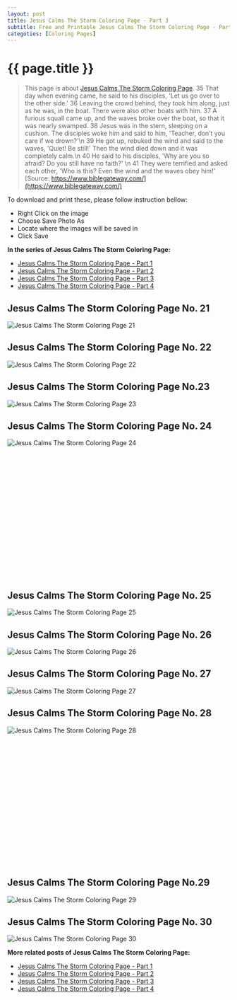 ```yaml
---
layout: post
title: Jesus Calms The Storm Coloring Page - Part 3
subtitle: Free and Printable Jesus Calms The Storm Coloring Page - Part 3
categoties: [Coloring Pages]
---
```

{{ page.title }}
================
> This page is about [Jesus Calms The Storm Coloring Page](https://freecoloringpages.github.io/). 35 That day when evening came, he said to his disciples, 'Let us go over to the other side.' 36 Leaving the crowd behind, they took him along, just as he was, in the boat. There were also other boats with him. 37 A furious squall came up, and the waves broke over the boat, so that it was nearly swamped. 38 Jesus was in the stern, sleeping on a cushion. The disciples woke him and said to him, 'Teacher, don’t you care if we drown?'\n 39 He got up, rebuked the wind and said to the waves, 'Quiet! Be still!' Then the wind died down and it was completely calm.\n 40 He said to his disciples, 'Why are you so afraid? Do you still have no faith?' \n 41 They were terrified and asked each other, 'Who is this? Even the wind and the waves obey him!' [Source: https://www.biblegateway.com/](https://www.biblegateway.com/)

To download and print these, please follow instruction bellow:
* Right Click on the image 
* Choose Save Photo As 
* Locate where the images will be saved in 
* Click Save

**In the series of Jesus Calms The Storm Coloring Page:**

* [Jesus Calms The Storm Coloring Page - Part 1](https://freecoloringpages.github.io/2017/11/30/Jesus-Calms-The-Storm-Coloring-Page-part-1.html)
* [Jesus Calms The Storm Coloring Page - Part 2](https://freecoloringpages.github.io/2017/11/30/Jesus-Calms-The-Storm-Coloring-Page-part-2.html)
* [Jesus Calms The Storm Coloring Page - Part 3](https://freecoloringpages.github.io/2017/11/30/Jesus-Calms-The-Storm-Coloring-Page-part-3.html)
* [Jesus Calms The Storm Coloring Page - Part 4](https://freecoloringpages.github.io/2017/11/30/Jesus-Calms-The-Storm-Coloring-Page-part-4.html)

## Jesus Calms The Storm Coloring Page No. 21
![Jesus Calms The Storm Coloring Page 21](https://freecoloringpages.github.io/img1/Jesus-Calms-The-Storm-Coloring-Page%20(21).jpg "Jesus Calms The Storm Coloring Page 21")

## Jesus Calms The Storm Coloring Page No. 22
![Jesus Calms The Storm Coloring Page 22](https://freecoloringpages.github.io/img1/Jesus-Calms-The-Storm-Coloring-Page%20(22).jpg "Jesus Calms The Storm Coloring Page 22")

## Jesus Calms The Storm Coloring Page No.23
![Jesus Calms The Storm Coloring Page 23](https://freecoloringpages.github.io/img1/Jesus-Calms-The-Storm-Coloring-Page%20(23).jpg "Jesus Calms The Storm Coloring Page 23")

## Jesus Calms The Storm Coloring Page No. 24
![Jesus Calms The Storm Coloring Page 24](https://freecoloringpages.github.io/img1/Jesus-Calms-The-Storm-Coloring-Page%20(24).jpg "Jesus Calms The Storm Coloring Page 24")

<script async src="//pagead2.googlesyndication.com/pagead/js/adsbygoogle.js"></script><!-- Texxtonly --><ins class="adsbygoogle" style="display:inline-block;width:336px;height:280px" data-ad-client="ca-pub-6753140515841889" data-ad-slot="3207852233"></ins><script>(adsbygoogle = window.adsbygoogle || []).push({}); </script>

## Jesus Calms The Storm Coloring Page No. 25
![Jesus Calms The Storm Coloring Page 25](https://freecoloringpages.github.io/img1/Jesus-Calms-The-Storm-Coloring-Page%20(25).jpg "Jesus Calms The Storm Coloring Page 25")

## Jesus Calms The Storm Coloring Page No. 26
![Jesus Calms The Storm Coloring Page 26](https://freecoloringpages.github.io/img1/Jesus-Calms-The-Storm-Coloring-Page%20(26).jpg "Jesus Calms The Storm Coloring Page 26")

## Jesus Calms The Storm Coloring Page No. 27
![Jesus Calms The Storm Coloring Page 27](https://freecoloringpages.github.io/img1/Jesus-Calms-The-Storm-Coloring-Page%20(27).jpg "Jesus Calms The Storm Coloring Page 27")

## Jesus Calms The Storm Coloring Page No. 28
![Jesus Calms The Storm Coloring Page 28](https://freecoloringpages.github.io/img1/Jesus-Calms-The-Storm-Coloring-Page%20(28).jpg "Jesus Calms The Storm Coloring Page 28")

<script async src="//pagead2.googlesyndication.com/pagead/js/adsbygoogle.js"></script><!-- Texxtonly --><ins class="adsbygoogle" style="display:inline-block;width:336px;height:280px" data-ad-client="ca-pub-6753140515841889" data-ad-slot="3207852233"></ins><script>(adsbygoogle = window.adsbygoogle || []).push({}); </script>

## Jesus Calms The Storm Coloring Page No.29
![Jesus Calms The Storm Coloring Page 29](https://freecoloringpages.github.io/img1/Jesus-Calms-The-Storm-Coloring-Page%20(29).jpg "Jesus Calms The Storm Coloring Page 29")

## Jesus Calms The Storm Coloring Page No. 30
![Jesus Calms The Storm Coloring Page 30](https://freecoloringpages.github.io/img1/Jesus-Calms-The-Storm-Coloring-Page%20(30).jpg "Jesus Calms The Storm Coloring Page 30")

**More related posts of Jesus Calms The Storm Coloring Page:**

* [Jesus Calms The Storm Coloring Page - Part 1](https://freecoloringpages.github.io/2017/11/30/Jesus-Calms-The-Storm-Coloring-Page-part-1.html)
* [Jesus Calms The Storm Coloring Page - Part 2](https://freecoloringpages.github.io/2017/11/30/Jesus-Calms-The-Storm-Coloring-Page-part-2.html)
* [Jesus Calms The Storm Coloring Page - Part 3](https://freecoloringpages.github.io/2017/11/30/Jesus-Calms-The-Storm-Coloring-Page-part-3.html)
* [Jesus Calms The Storm Coloring Page - Part 4](https://freecoloringpages.github.io/2017/11/30/Jesus-Calms-The-Storm-Coloring-Page-part-4.html)

